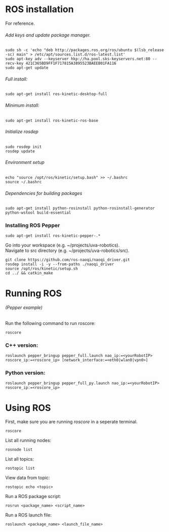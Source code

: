 
# ROS installation

For reference.

###### Add keys and update package manager.
```
sudo sh -c 'echo "deb http://packages.ros.org/ros/ubuntu $(lsb_release -sc) main" > /etc/apt/sources.list.d/ros-latest.list'
sudo apt-key adv --keyserver hkp://ha.pool.sks-keyservers.net:80 --recv-key 421C365BD9FF1F717815A3895523BAEEB01FA116
sudo apt-get update
```
###### Full install:
```
sudo apt-get install ros-kinetic-desktop-full
```
###### Minimum install:
```
sudo apt-get install ros-kinetic-ros-base
```

###### Initialize rosdep
```
sudo rosdep init
rosdep update
```

###### Environment setup
```
echo "source /opt/ros/kinetic/setup.bash" >> ~/.bashrc
source ~/.bashrc
```

###### Dependencies for building packages
```
sudo apt-get install python-rosinstall python-rosinstall-generator python-wstool build-essential
```

### Installing ROS Pepper
```
sudo apt-get install ros-kinetic-pepper-.*
```

Go into your workspace (e.g. ~/projects/uva-robotics).</br>
Navigate to src directory (e.g. ~/projects/uva-robotics/src).

```
git clone https://github.com/ros-naoqi/naoqi_driver.git
rosdep install -i -y --from-paths ./naoqi_driver
source /opt/ros/kinetic/setup.sh
cd ../ && catkin_make
```

# Running ROS
###### (Pepper example)
Run the following command to run roscore:
```
roscore
```

### C++ version:
```
roslaunch pepper_bringup pepper_full.launch nao_ip:=<yourRobotIP> roscore_ip:=<roscore_ip> [network_interface:=<eth0|wlan0|vpn0>]
```

### Python version:
```
roslaunch pepper_bringup pepper_full_py.launch nao_ip:=<yourRobotIP> roscore_ip:=<roscore_ip>
```

# Using ROS
First, make sure you are running <i>roscore</i> in a seperate terminal.
```
roscore
```

List all running nodes:</br>
```
rosnode list
```

List all topics:</br>
```
rostopic list
```

View data from topic:</br>
```
rostopic echo <topic>
```

Run a ROS package script:
```
rosrun <package_name> <script_name>
```

Run a ROS launch file:
```
roslaunch <package_name> <launch_file_name>
```
